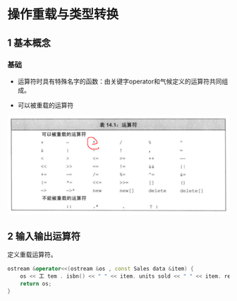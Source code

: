 # 操作重载与类型转换

## 1 基本概念

### 基础

* 运算符时具有特殊名字的函数：由关键字operator和气候定义的运算符共同组成。

* 可以被重载的运算符

![](2021-03-06-23-22-55.png)


## 2 输入输出运算符

定义重载运算符。
```C++
ostream &operator<<(ostream &os , const Sales data &item) {
    os << 工 tem . isbn() << " " << item. units sold << " " << item. revenue << " " << item.avg_price (); 
    return os; 
}
```